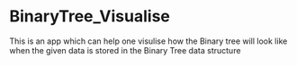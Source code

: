 # BinaryTree_Visualise
This is an app which can help one visulise how the Binary tree will look like when the given data is stored in the Binary Tree data structure
